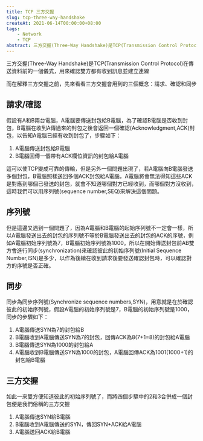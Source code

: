 ```yaml
---
title: TCP 三方交握
slug: tcp-three-way-handshake
createAt: 2021-06-14T00:00:00+08:00
tags:
    - Network
    - TCP
abstract: 三方交握(Three-Way Handshake)是TCP(Transmission Control Protocol)在傳送資料前的一個儀式，用來確認雙方都有收到訊息並建立連線
---
```


三方交握(Three-Way Handshake)是TCP(Transmission Control Protocol)在傳送資料前的一個儀式，用來確認雙方都有收到訊息並建立連線

而在解釋三方交握之前，先來看看三方交握會用到的三個概念：請求、確認和同步

## 請求/確認
假設有A和B兩台電腦，A電腦要傳送封包給B電腦，為了確認B電腦是否收到封包，B電腦在收到A傳過來的封包之後會返回一個確認(Acknowledgment,ACK)封包，以告知A電腦已經有收到封包了，步驟如下：
1. A電腦傳送封包給B電腦
2. B電腦回傳一個帶有ACK欄位資訊的封包給A電腦

這可以使TCP變成可靠的傳輸，但是另外一個問題出現了，若A電腦向B電腦發送多個封包，B電腦照樣送回多個ACK封包給A電腦，A電腦將會無法得知這些ACK是對應到哪個已發送的封包，就會不知道哪個對方已經收到，而哪個對方沒收到，這時我們可以用序列號(sequence number,SEQ)來解決這個問題。

## 序列號
但是這邊又遇到一個問題了，因為A電腦和B電腦的起始序列號不一定會一樣，所以A電腦發送出去的封包的序列號不等於B電腦發送出去的封包的ACK的序號，例如A電腦初始序列號為7，B電腦初始序列號為1000。所以在開始傳送封包前AB雙方會進行同步(synchronization)來確認彼此的初始序列號(Initial Sequence Number,ISN)是多少，以作為後續在收到請求後要發送確認封包時，可以確認對方的序號是否正確。

## 同步
同步為同步序列號(Synchronize sequence numbers,SYN)，用意就是在於確認彼此的初始序列號，假設A電腦的初始序列號是7，B電腦的初始序列號是1000，同步的步驟如下：
1. A電腦傳送SYN為7的封包給B
2. B電腦收到A電腦傳送SYN為7的封包，回傳ACK為8(7+1=8)的封包給A電腦
3. B電腦傳送SYN為1000的封包給A
4. A電腦收到B電腦傳送SYN為1000的封包，A電腦回傳ACK為1001(1000+1)的封包給B電腦

## 三方交握
如此一來雙方便知道彼此的初始序列號了，而將四個步驟中的2和3合併成一個封包便是我們俗稱的三方交握

1. A電腦傳送SYN給B電腦
2. B電腦收到A電腦傳送的SYN，傳回SYN+ACK給A電腦
3. A電腦送回ACK給B電腦